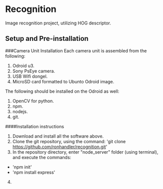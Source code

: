 # Recognition
Image recognition project, utilizing HOG descriptor.

## Setup and Pre-installation
###Camera Unit Installation
Each camera unit is assembled from the following:
1. Odroid u3.
2. Sony PsEye camera.
3. USB Wifi dongel.
4. MicroSD card formatted to Ubunto Odroid image.

The following should be installed on the Odroid as well:
1. OpenCV for python.
2. npm.
3. nodejs.
4. git.

####Installation instructions
1. Download and install all the software above.
2. Clone the git repository, using the command: 'git clone https://github.com/ronhandler/recognition.git'
3. In the repository directory, enter "node_server" folder (using terminal), and execute the commands:
  * 'npm init'
  * 'npm install express'
4. 
